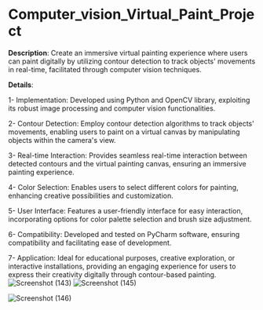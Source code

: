# Computer_vision_Virtual_Paint_Project
**Description**:
Create an immersive virtual painting experience where users can paint digitally by utilizing contour detection to track objects' movements in real-time, facilitated through computer vision techniques.

**Details**:

1- Implementation: Developed using Python and OpenCV library, exploiting its robust image processing and computer vision functionalities.

2- Contour Detection: Employ contour detection algorithms to track objects' movements, enabling users to paint on a virtual canvas by manipulating objects within the camera's view.

3- Real-time Interaction: Provides seamless real-time interaction between detected contours and the virtual painting canvas, ensuring an immersive painting experience.

4- Color Selection: Enables users to select different colors for painting, enhancing creative possibilities and customization.

5- User Interface: Features a user-friendly interface for easy interaction, incorporating options for color palette selection and brush size adjustment.

6- Compatibility: Developed and tested on PyCharm software, ensuring compatibility and facilitating ease of development.

7- Application: Ideal for educational purposes, creative exploration, or interactive installations, providing an engaging experience for users to express their creativity digitally through contour-based painting.
![Screenshot (143)](https://github.com/Bisma-Shafiq/Computer_vision_Virtual_Paint_Project/assets/148833585/8e103862-255a-48dd-8de4-8ef6eeda608a)
![Screenshot (145)](https://github.com/Bisma-Shafiq/Computer_vision_Virtual_Paint_Project/assets/148833585/f07fce91-4993-4e45-85d5-e60f3b402b49)



![Screenshot (146)](https://github.com/Bisma-Shafiq/Computer_vision_Virtual_Paint_Project/assets/148833585/6ddd45e8-0872-4162-9815-7fab53e26635)
